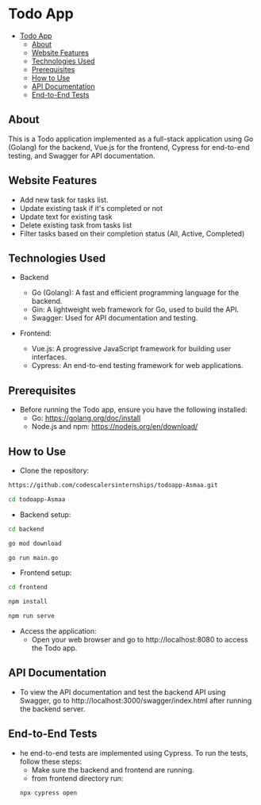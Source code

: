 # Todo App

- [Todo App](#todo-app)
  - [About ](#about-)
  - [Website Features ](#website-features-)
  - [Technologies Used ](#technologies-used-)
  - [Prerequisites ](#prerequisites-)
  - [How to Use ](#how-to-use-)
  - [API Documentation ](#api-documentation-)
  - [End-to-End Tests ](#end-to-end-tests-)

## About <a name = "about"></a>

This is a Todo application implemented as a full-stack application using Go (Golang) for the backend, Vue.js for the frontend, Cypress for end-to-end testing, and Swagger for API documentation.

## Website Features <a name = "website-Features"></a>

- Add new task for tasks list.
- Update existing task if it's completed or not
- Update text for existing task
- Delete existing task from tasks list
- Filter tasks based on their completion status (All, Active, Completed)

## Technologies Used <a name = "Technologies-Used"></a>

- Backend

  - Go (Golang): A fast and efficient programming language for the backend.
  - Gin: A lightweight web framework for Go, used to build the API.
  - Swagger: Used for API documentation and testing.

- Frontend:
  - Vue.js: A progressive JavaScript framework for building user interfaces.
  - Cypress: An end-to-end testing framework for web applications.

## Prerequisites <a name = "Prerequisites"></a>

- Before running the Todo app, ensure you have the following installed:
  - Go: https://golang.org/doc/install
  - Node.js and npm: https://nodejs.org/en/download/

## How to Use <a name = "How-to-Use"></a>

- Clone the repository:

```sh
https://github.com/codescalersinternships/todoapp-Asmaa.git

cd todoapp-Asmaa
```

- Backend setup:

```sh
cd backend

go mod download

go run main.go

```

- Frontend setup:

```sh
cd frontend

npm install

npm run serve

```

- Access the application:
  - Open your web browser and go to http://localhost:8080 to access the Todo app.

## API Documentation <a name = " API-Documentation"></a>

- To view the API documentation and test the backend API using Swagger, go to http://localhost:3000/swagger/index.html after running the backend server.

## End-to-End Tests <a name = "End-to-End-Tests"></a>

- he end-to-end tests are implemented using Cypress. To run the tests, follow these steps:
  - Make sure the backend and frontend are running.
  - from frontend directory run:
  ```sh
  npx cypress open
  ```
